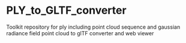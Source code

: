 # PLY_to_GLTF_converter
Toolkit repository for ply including point cloud sequence and gaussian radiance field point cloud to glTF converter and web viewer
